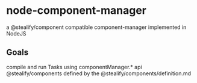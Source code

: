 # node-component-manager
a @stealify/component compatible component-manager implemented in NodeJS


## Goals
compile and run Tasks using componentManager.* api @stealify/components defined by the @stealify/components/definition.md 
